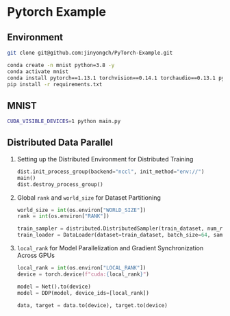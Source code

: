 # Pytorch Example

## Environment

```bash
git clone git@github.com:jinyongch/PyTorch-Example.git

conda create -n mnist python=3.8 -y
conda activate mnist
conda install pytorch==1.13.1 torchvision==0.14.1 torchaudio==0.13.1 pytorch-cuda=11.7 -c pytorch -c nvidia -y
pip install -r requirements.txt
```

## MNIST

```bash
CUDA_VISIBLE_DEVICES=1 python main.py
```

## Distributed Data Parallel

1. Setting up the Distributed Environment for Distributed Training

    ```python
    dist.init_process_group(backend="nccl", init_method="env://")
    main()
    dist.destroy_process_group()
    ```

2. Global `rank` and `world_size` for Dataset Partitioning

    ```python
    world_size = int(os.environ["WORLD_SIZE"])
    rank = int(os.environ["RANK"]) 

    train_sampler = distributed.DistributedSampler(train_dataset, num_replicas=world_size, rank=rank)
    train_loader = DataLoader(dataset=train_dataset, batch_size=64, sampler=train_sampler)
    ```

3. `local_rank` for Model Parallelization and Gradient Synchronization Across GPUs

    ```python
    local_rank = int(os.environ["LOCAL_RANK"])
    device = torch.device(f"cuda:{local_rank}")

    model = Net().to(device)
    model = DDP(model, device_ids=[local_rank])

    data, target = data.to(device), target.to(device)
    ```
